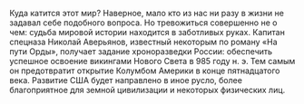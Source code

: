 <!--2016-11-26 21:20:25-->
Куда катится этот мир? Наверное, мало кто из нас ни разу в жизни не задавал себе подобного вопроса.
    Но тревожиться совершенно не о чем: судьба мировой истории находится в заботливых руках.
    Капитан спецназа Николай Аверьянов, известный некоторым по роману «На пути Орды», получает задание хроноразведки России: обеспечить успешное освоение викингами Нового Света в 985 году н. э. Тем самым он предотвратит открытие Колумбом Америки в конце пятнадцатого века. Развитие США будет направлено в иное русло, более благоприятное для земной цивилизации и некоторых физических лиц.